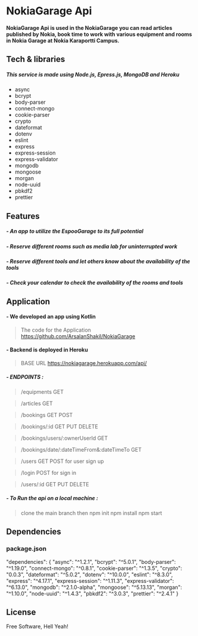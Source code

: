 # NokiaGarage Api

#### NokiaGarage Api is used in the NokiaGarage you can read articles published by Nokia, book time to work with various equipment and rooms in Nokia Garage at Nokia Karaportti Campus.

## Tech & libraries

##### This service is made using Node.js, Epress.js, MongoDB and Heroku

-   async
-   bcrypt
-   body-parser
-   connect-mongo
-   cookie-parser
-   crypto
-   dateformat
-   dotenv
-   eslint
-   express
-   express-session
-   express-validator
-   mongodb
-   mongoose
-   morgan
-   node-uuid
-   pbkdf2
-   prettier

## Features

##### - An app to utilize the EspooGarage to its full potential

##### - Reserve different rooms such as media lab for uninterrupted work

##### - Reserve different tools and let others know about the availability of the tools

##### - Check your calendar to check the availability of the rooms and tools

## Application

#### - We developed an app using Kotlin

> The code for the Application
> https://github.com/ArsalanShakil/NokiaGarage

#### - Backend is deployed in Heroku

> BASE URL
> https://nokiagarage.herokuapp.com/api/

##### - ENDPOINTS :

> /equipments
> GET

> /articles
> GET

> /bookings
> GET
> POST

> /bookings/:id
> GET
> PUT
> DELETE

> /bookings/users/:ownerUserId
> GET

> /bookings/date/:dateTimeFrom&:dateTimeTo
> GET

> /users
> GET
> POST for user sign up

> /login
> POST for sign in

> /users/:id
> GET
> PUT
> DELETE

##### - To Run the api on a local machine :

> clone the main branch then
> npm init
> npm install
> npm start

## Dependencies

### package.json

"dependencies": {
"async": "^1.2.1",
"bcrypt": "^5.0.1",
"body-parser": "^1.19.0",
"connect-mongo": "^0.8.1",
"cookie-parser": "^1.3.5",
"crypto": "0.0.3",
"dateformat": "^5.0.2",
"dotenv": "^10.0.0",
"eslint": "^8.3.0",
"express": "^4.17.1",
"express-session": "^1.11.3",
"express-validator": "^6.13.0",
"mongodb": "^2.1.0-alpha",
"mongoose": "^5.13.13",
"morgan": "^1.10.0",
"node-uuid": "^1.4.3",
"pbkdf2": "^3.0.3",
"prettier": "^2.4.1"
}

## License

Free Software, Hell Yeah!
